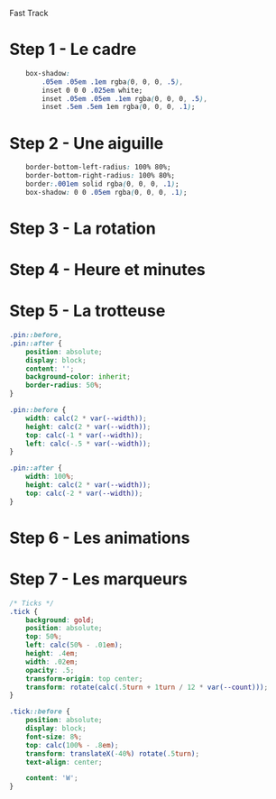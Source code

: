 Fast Track

# Step 1 - Le cadre

```css
    box-shadow:
        .05em .05em .1em rgba(0, 0, 0, .5),
        inset 0 0 0 .025em white;
        inset .05em .05em .1em rgba(0, 0, 0, .5),
        inset .5em .5em 1em rgba(0, 0, 0, .1);
```

# Step 2 - Une aiguille

```css
    border-bottom-left-radius: 100% 80%;
    border-bottom-right-radius: 100% 80%;
    border:.001em solid rgba(0, 0, 0, .1);
    box-shadow: 0 0 .05em rgba(0, 0, 0, .1);
```

# Step 3 - La rotation

# Step 4 - Heure et minutes

# Step 5 - La trotteuse

```css
.pin::before,
.pin::after {
    position: absolute;
    display: block;
    content: '';
    background-color: inherit;
    border-radius: 50%;
}

.pin::before {
    width: calc(2 * var(--width));
    height: calc(2 * var(--width));
    top: calc(-1 * var(--width));
    left: calc(-.5 * var(--width));
}

.pin::after {
    width: 100%;
    height: calc(2 * var(--width));
    top: calc(-2 * var(--width));
}
```

# Step 6 - Les animations


# Step 7 - Les marqueurs

```css
/* Ticks */
.tick {
    background: gold;
    position: absolute;
    top: 50%;
    left: calc(50% - .01em);
    height: .4em;
    width: .02em;
    opacity: .5;
    transform-origin: top center;
    transform: rotate(calc(.5turn + 1turn / 12 * var(--count)));
}

.tick::before {
    position: absolute;
    display: block;
    font-size: 8%;
    top: calc(100% - .8em);
    transform: translateX(-40%) rotate(.5turn);
    text-align: center;

    content: 'W';
}
```